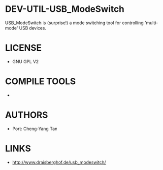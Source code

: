 DEV-UTIL-USB_ModeSwitch
=======================

USB_ModeSwitch is (surprise!) a mode switching tool for controlling 'multi-mode' USB devices. 

LICENSE
===============
* GNU GPL V2

COMPILE TOOLS
===============
* 
 
AUTHORS
===============
* Port: Cheng-Yang Tan

LINKS
===============
* http://www.draisberghof.de/usb_modeswitch/
